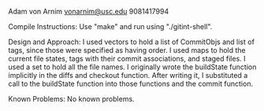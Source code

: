Adam von Arnim
vonarnim@usc.edu
9081417994

Compile Instructions:
  Use "make" and run using "./gitint-shell".

Design and Approach:
  I used vectors to hold a list of CommitObjs and list of tags, since those were specified as having order.
  I used maps to hold the current file states, tags with their commit associations, and staged files.
  I used a set to hold all the file names.
  I originally wrote the buildState function implicitly in the diffs and checkout function. After writing it, I substituted a call to the buildState function into those functions and the commit function.

Known Problems:
  No known problems.
